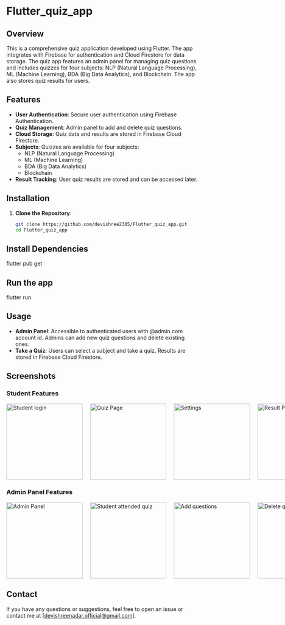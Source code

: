 # Flutter_quiz_app

## Overview
This is a comprehensive quiz application developed using Flutter. The app integrates with Firebase for authentication and Cloud Firestore for data storage. The quiz app features an admin panel for managing quiz questions and includes quizzes for four subjects: NLP (Natural Language Processing), ML (Machine Learning), BDA (Big Data Analytics), and Blockchain. The app also stores quiz results for users.

## Features
- **User Authentication**: Secure user authentication using Firebase Authentication.
- **Quiz Management**: Admin panel to add and delete quiz questions.
- **Cloud Storage**: Quiz data and results are stored in Firebase Cloud Firestore.
- **Subjects**: Quizzes are available for four subjects:
  - NLP (Natural Language Processing)
  - ML (Machine Learning)
  - BDA (Big Data Analytics)
  - Blockchain
- **Result Tracking**: User quiz results are stored and can be accessed later.

## Installation

1. **Clone the Repository**:
   ```bash
   git clone https://github.com/devishree2305/Flutter_quiz_app.git
   cd Flutter_quiz_app

## Install Dependencies

flutter pub get

## Run the app

flutter run

## Usage

- **Admin Panel**: Accessible to authenticated users with @admin.com account id. Admins can add new quiz questions and delete existing ones.
- **Take a Quiz**: Users can select a subject and take a quiz. Results are stored in Firebase Cloud Firestore.

## Screenshots

### Student Features
<div style="display: flex; justify-content: space-between;">
  <img src="https://github.com/devishree2305/Flutter_quiz_app/blob/main/Screenshots/Student_page.jpg" alt="Student login" width="200" style="margin-right: 20px;" />
  <img src="https://github.com/devishree2305/Flutter_quiz_app/blob/main/Screenshots/Quiz_page.jpg" alt="Quiz Page" width="200" style="margin-right: 20px;" />
  <img src="https://github.com/devishree2305/Flutter_quiz_app/blob/main/Screenshots/Settings.jpg" alt="Settings" width="200" style="margin-right: 20px;" />
  <img src="https://github.com/devishree2305/Flutter_quiz_app/blob/main/Screenshots/Result_page.jpg" alt="Result Page" width="200" />
</div>

### Admin Panel Features
<div style="display: flex; justify-content: space-between;">
  <img src="https://github.com/devishree2305/Flutter_quiz_app/blob/main/Screenshots/Admin_panel.jpg" alt="Admin Panel" width="200" style="margin-right: 20px;" />
  <img src="https://github.com/devishree2305/Flutter_quiz_app/blob/main/Screenshots/Student_aattended_quizzes.jpg" alt="Student attended quiz" width="200" style="margin-right: 20px;" />
  <img src="https://github.com/devishree2305/Flutter_quiz_app/blob/main/Screenshots/add_question.jpg" alt="Add questions" width="200" style="margin-right: 20px;" />
  <img src="https://github.com/devishree2305/Flutter_quiz_app/blob/main/Screenshots/Delete_question.jpg" alt="Delete questions" width="200" />
</div>


## Contact

If you have any questions or suggestions, feel free to open an issue or contact me at [devishreenadar.official@gmail.com].
